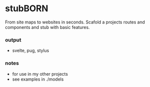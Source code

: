 # stubBORN
From site maps to websites in seconds.
Scafold a projects routes and components and stub with basic features.

### output
- svelte, pug, stylus

### notes
- for use in my other projects
- see examples in ./models

``` models/orbb/site.stub
